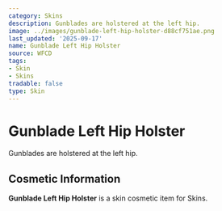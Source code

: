 ```yaml
---
category: Skins
description: Gunblades are holstered at the left hip.
image: ../images/gunblade-left-hip-holster-d88cf751ae.png
last_updated: '2025-09-17'
name: Gunblade Left Hip Holster
source: WFCD
tags:
- Skin
- Skins
tradable: false
type: Skin
---
```


# Gunblade Left Hip Holster

Gunblades are holstered at the left hip.

## Cosmetic Information

**Gunblade Left Hip Holster** is a skin cosmetic item for Skins.

